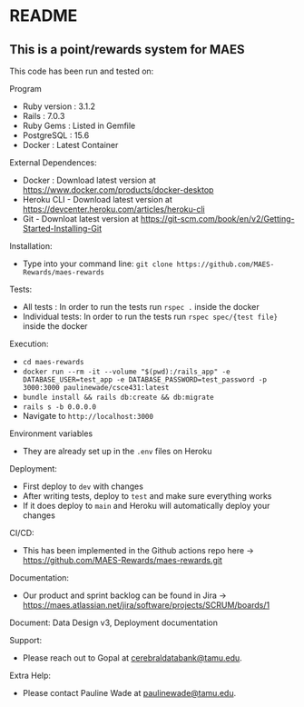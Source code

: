 # README

## This is a point/rewards system for MAES

This code has been run and tested on:

Program
* Ruby version : 3.1.2
* Rails : 7.0.3
* Ruby Gems : Listed in Gemfile
* PostgreSQL : 15.6
* Docker : Latest Container

External Dependences:
* Docker : Download latest version at https://www.docker.com/products/docker-desktop
* Heroku CLI - Download latest version at https://devcenter.heroku.com/articles/heroku-cli
* Git - Downloat latest version at https://git-scm.com/book/en/v2/Getting-Started-Installing-Git

Installation:

* Type into your command line: `git clone https://github.com/MAES-Rewards/maes-rewards`

Tests:

* All tests : In order to run the tests run `rspec .` inside the docker
* Individual tests: In order to run the tests run `rspec spec/{test file}` inside the docker

Execution:

* `cd maes-rewards`
* `docker run --rm -it --volume "$(pwd):/rails_app" -e DATABASE_USER=test_app -e DATABASE_PASSWORD=test_password -p 3000:3000 paulinewade/csce431:latest`
* `bundle install && rails db:create && db:migrate`
* `rails s -b 0.0.0.0`
* Navigate to `http://localhost:3000`

Environment variables

* They are already set up in the `.env` files on Heroku

Deployment:

* First deploy to `dev` with changes
* After writing tests, deploy to `test` and make sure everything works
* If it does deploy to `main` and Heroku will automatically deploy your changes

CI/CD:

* This has been implemented in the Github actions repo here → https://github.com/MAES-Rewards/maes-rewards.git

Documentation:

* Our product and sprint backlog can be found in Jira → https://maes.atlassian.net/jira/software/projects/SCRUM/boards/1

Document: Data Design v3, Deployment documentation

Support:

* Please reach out to Gopal at cerebraldatabank@tamu.edu.

Extra Help:

* Please contact Pauline Wade at paulinewade@tamu.edu.
